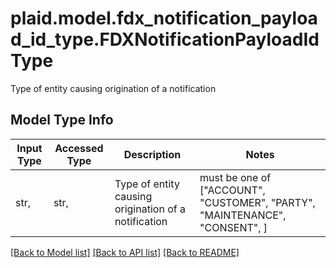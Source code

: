 # plaid.model.fdx_notification_payload_id_type.FDXNotificationPayloadIdType

Type of entity causing origination of a notification

## Model Type Info
Input Type | Accessed Type | Description | Notes
------------ | ------------- | ------------- | -------------
str,  | str,  | Type of entity causing origination of a notification | must be one of ["ACCOUNT", "CUSTOMER", "PARTY", "MAINTENANCE", "CONSENT", ] 

[[Back to Model list]](../../README.md#documentation-for-models) [[Back to API list]](../../README.md#documentation-for-api-endpoints) [[Back to README]](../../README.md)

